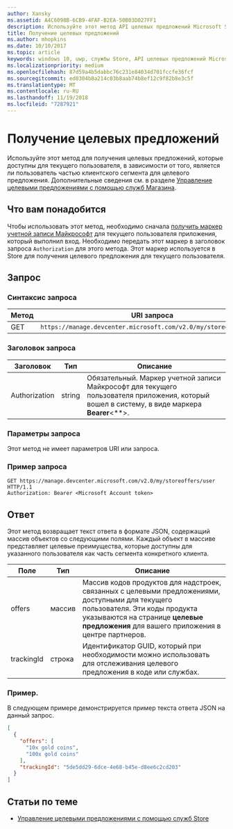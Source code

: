 ```yaml
---
author: Xansky
ms.assetid: A4C6098B-6CB9-4FAF-B2EA-50B03D027FF1
description: Используйте этот метод API целевых предложений Microsoft Store, чтобы получить целевые предложения, доступные для текущего пользователя в контексте текущего приложения.
title: Получение целевых предложений
ms.author: mhopkins
ms.date: 10/10/2017
ms.topic: article
keywords: windows 10, uwp, службы Store, API целевых предложений Microsoft Store, получение целевых предложений
ms.localizationpriority: medium
ms.openlocfilehash: 87d59a4b5dabbc76c231e84034d701fccfe36fcf
ms.sourcegitcommit: ed0304b8a214c03b8aab74b8ef12c9f82b8e3c5f
ms.translationtype: MT
ms.contentlocale: ru-RU
ms.lasthandoff: 11/19/2018
ms.locfileid: "7287921"
---
```

# <a name="get-targeted-offers"></a>Получение целевых предложений

Используйте этот метод для получения целевых предложений, которые доступны для текущего пользователя, в зависимости от того, является ли пользователь частью клиентского сегмента для целевого предложения. Дополнительные сведения см. в разделе [Управление целевыми предложениями с помощью служб Магазина](manage-targeted-offers-using-windows-store-services.md).

## <a name="prerequisites"></a>Что вам понадобится

Чтобы использовать этот метод, необходимо сначала [получить маркер учетной записи Майкрософт](manage-targeted-offers-using-windows-store-services.md#obtain-a-microsoft-account-token) для текущего пользователя приложения, который выполнил вход. Необходимо передать этот маркер в заголовок запроса ```Authorization``` для этого метода. Этот маркер используется в Store для получения целевого предложения для текущего пользователя.

## <a name="request"></a>Запрос


### <a name="request-syntax"></a>Синтаксис запроса

| Метод | URI запроса                                                                |
|--------|----------------------------------------------------------------------------|
| GET    | ```https://manage.devcenter.microsoft.com/v2.0/my/storeoffers/user``` |


### <a name="request-header"></a>Заголовок запроса

| Заголовок        | Тип   | Описание  |
|---------------|--------|--------------|
| Authorization | string | Обязательный. Маркер учетной записи Майкрософт для текущего пользователя приложения, который вошел в систему, в виде маркера **Bearer**&lt;**&gt;. |


### <a name="request-parameters"></a>Параметры запроса

Этот метод не имеет параметров URI или запроса.

### <a name="request-example"></a>Пример запроса

```syntax
GET https://manage.devcenter.microsoft.com/v2.0/my/storeoffers/user HTTP/1.1
Authorization: Bearer <Microsoft Account token>
```

## <a name="response"></a>Ответ

Этот метод возвращает текст ответа в формате JSON, содержащий массив объектов со следующими полями. Каждый объект в массиве представляет целевые преимущества, которые доступны для указанного пользователя как часть сегмента конкретного клиента.

| Поле      | Тип   | Описание         |
|------------|--------|------------------|
| offers      | массив  | Массив кодов продуктов для надстроек, связанных с целевыми предложениями, доступными для текущего пользователя. Эти коды продукта указываются на странице **целевые предложения** для вашего приложения в центре партнеров.            |
| trackingId  | строка | Идентификатор GUID, который при необходимости можно использовать для отслеживания целевого предложения в коде или службах. |


### <a name="example"></a>Пример.

В следующем примере демонстрируется пример текста ответа JSON на данный запрос.

```json
[
  {
    "offers": [
      "10x gold coins",
      "100x gold coins"
    ],
    "trackingId": "5de5dd29-6dce-4e68-b45e-d8ee6c2cd203"
  }
]
```

## <a name="related-topics"></a>Статьи по теме

* [Управление целевыми предложениями с помощью служб Store](manage-targeted-offers-using-windows-store-services.md)

 

 
